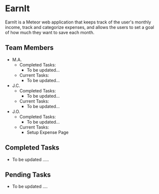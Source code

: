 # EarnIt

EarnIt is a Meteor web application that keeps track of the user's monthly income, track and categorize expenses, and allows the users to set a goal of how much they want to save each month.

## Team Members
* M.A.
  * Completed Tasks:
    * To be updated...
  * Current Tasks:
    * To be updated...
* J.C.
  * Completed Tasks:
    * To be updated...
  * Current Tasks:
    * To be updated...
* J.O.
  * Completed Tasks:
    * To be updated...
  * Current Tasks:
    * Setup Expense Page

## Completed Tasks

* To be updated .....

## Pending Tasks

* To be updated ....
